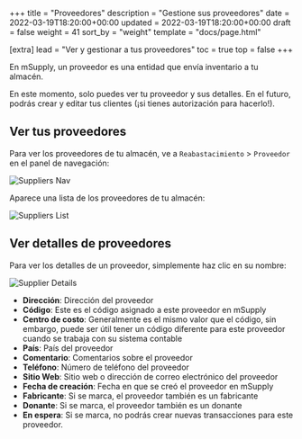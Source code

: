 +++
title = "Proveedores"
description = "Gestione sus proveedores"
date = 2022-03-19T18:20:00+00:00
updated = 2022-03-19T18:20:00+00:00
draft = false
weight = 41
sort_by = "weight"
template = "docs/page.html"

[extra]
lead = "Ver y gestionar a tus proveedores"
toc = true
top = false
+++

En mSupply, un proveedor es una entidad que envía inventario a tu almacén.

<div class="noticia">
En este momento, solo puedes ver tu proveedor y sus detalles. En el futuro, podrás crear y editar tus clientes (¡si tienes autorización para hacerlo!).
</div>

## Ver tus proveedores 

Para ver los proveedores de tu almacén, ve a `Reabastacimiento` > `Proveedor` en el panel de navegación: 

![Suppliers Nav](/docs/replenishment/images/sup_gotosup.png)

Aparece una lista de los proveedores de tu almacén: 

![Suppliers List](/docs/replenishment/images/sup_suplist.png)


## Ver detalles de proveedores 

Para ver los detalles de un proveedor, simplemente haz clic en su nombre:

![Supplier Details](/docs/replenishment/images/sup_supdetails.png)

* **Dirección**: Dirección del proveedor
* **Código**: Este es el código asignado a este proveedor en mSupply
* **Centro de costo**: Generalmente es el mismo valor que el código, sin embargo, puede ser útil tener un código diferente para este proveedor cuando se trabaja con su sistema contable
* **País**: País del proveedor
* **Comentario**: Comentarios sobre el proveedor
* **Teléfono**: Número de teléfono del proveedor 
* **Sitio Web**: Sitio web o dirección de correo electrónico del proveedor
* **Fecha de creación**: Fecha en que se creó el proveedor en mSupply
* **Fabricante**: Si se marca, el proveedor también es un fabricante
* **Donante**: Si se marca, el proveedor también es un donante
* **En espera**: Si se marca, no podrás crear nuevas transacciones para este proveedor.